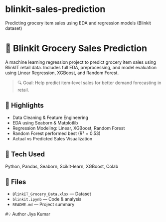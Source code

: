 # blinkit-sales-prediction
Predicting grocery item sales using EDA and regression models (Blinkit dataset)

# 🛒 Blinkit Grocery Sales Prediction

A machine learning regression project to predict grocery item sales using BlinkIT retail data. Includes full EDA, preprocessing, and model evaluation using Linear Regression, XGBoost, and Random Forest.

> 🔍 Goal: Help predict item-level sales for better demand forecasting in retail.

## 📌 Highlights

- Data Cleaning & Feature Engineering
- EDA using Seaborn & Matplotlib
- Regression Modeling: Linear, XGBoost, Random Forest
- Random Forest performed best (R² = 0.53)
- Actual vs Predicted Sales Visualization

## 🔧 Tech Used

Python, Pandas, Seaborn, Scikit-learn, XGBoost, Colab

## 📁 Files

- `BlinkIT_Grocery_Data.xlsx` — Dataset
- `blinkit.ipynb` — Code & analysis
- `README.md` — Project summary

#💡 Author
Jiya Kumar


